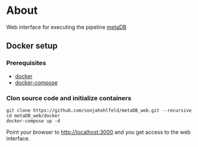 # About

Web interface for executing the pipeline [metaDB](https://github.com/molbiodiv/metabDB)

## Docker setup
### Prerequisites
- [docker](https://docs.docker.com/)
- [docker-compose](https://docs.docker.com/compose/)

### Clon source code and initialize containers
```{bash}
git clone https://github.com/sonjahohlfeld/metaDB_web.git --recursive
cd metaDB_web/docker
docker-compose up -d
```

Point your browser to [http://localhost:3000](http://localhost:3000) and you get access to the web interface.
